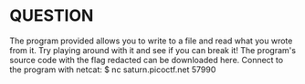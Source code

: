# QUESTION
The program provided allows you to write to a file and read what you wrote from it. Try playing around with it and see if you can break it!
The program's source code with the flag redacted can be downloaded here.
Connect to the program with netcat:
$ nc saturn.picoctf.net 57990